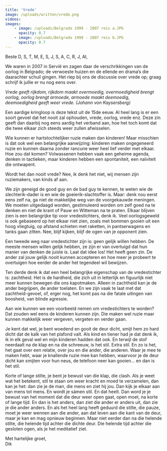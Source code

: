 ```yaml
---
title: 'Vrede'
image: /uploads/written/vrede.png
videos:
images:
    - image: /uploads/Belgrado 1999 - 2007 reis a.JPG
      opacity: 0.7
    - image: /uploads/Belgrado 1999 - 2007 reis b.JPG
      opacity: 0.7
---
```


Beste D, S, T, M, E, S, J, S, A, C, R, J, AI,

We waren in 2007 in Servië en zagen daar de verschrikkingen van de oorlog in Belgrado; de verwoeste huizen en de ellende en drama’s die daarachter schuil gingen. Het riep bij ons de discussie over vrede op; graag schrijf ik jullie er nu nog eens over.

<em>Vrede geeft rijkdom, rijkdom maakt overmoedig, overmoedigheid brengt oorlog, oorlog brengt armoede, armoede maakt deemoedig, deemoedigheid geeft weer vrede. (Johann von Kaysersberg)</em>

Een aardige kringloop is deze tekst uit de 15de eeuw. Al heel lang is er een soort gevoel dat het nooit zal ophouden, vrede, oorlog, vrede enz. Deze zin geeft dan daarbij nog eens aardig het verband aan, hoe het toch komt dat die twee elkaar zich steeds weer zullen afwisselen.

Wie kunnen er hartstochtelijker ruzie maken dan kinderen! Maar misschien is dat ook wel een belangrijke aanwijzing: kinderen maken ongegeneerd ruzie en kunnen daarna zonder rancune weer heel lief verder met elkaar. Hoe zou dat komen? Volwassenen hebben vaak een geheime agenda, denken in tactieken, maar kinderen hebben een spontaniteit, een naïviteit die ontwapent.  

Wordt het dan nooit vrede? Nee, ik denk het niet, wij mensen zijn ruziemakers, van kinds af aan.

We zijn geneigd de good guy en de bad guy te kennen, te weten wie de slechterik-dader is en wie de goeierik-slachtoffer is. Maar: denk nou eerst eens zelf na, ga niet de makkelijke weg van de voorgekauwde meningen.  We moeten uitgedaagd worden, gestimuleerd worden om zelf goed na te denken en niet de krant of Pauw en Witteman na te praten.
Elkaar blijven zien is een belangrijke tip voor vredestichters, denk ik. Veel oorlogsgeweld is ook gebaseerd op het elkaar niet zien, zoals met bommen gooien uit een hoog vliegtuig, op afstand schieten met raketten, in pantserwagens en tanks gaan zitten. Nee, blijf kijken, blijf de ogen van je opponent zien.

Een tweede weg naar vredestichter zijn is: geen gelijk willen hebben. De meeste mensen willen gelijk hebben, ze zijn er van overtuigd dat hun manier van denken de juiste is. Laat dat idee los! Het heeft geen zin. De ander zal jouw gelijk nooit kunnen accepteren en hoe meer je probeert te overtuigen hoe eerder de ander het tegendeel wil bewijzen.

Ten derde denk ik dat een heel belangrijke eigenschap van de vredestichter is: zachtheid. Het is de hardheid, die zich uit in letterlijk en figuurlijk niet meer kunnen bewegen die ons kapotmaken. Alleen in zachtheid kan je de ander begrijpen, de ander toelaten. En we zijn vaak te laat met dat zachtheid-gevoel, of, erger nog, het komt pas na die fatale uitingen van boosheid, van blinde agressie.

Aan wie kunnen we een voorbeeld nemen om vredestichters te worden? Dat zouden wel eens de kinderen kunnen zijn. Die maken wel ruzie maar kunnen makkelijk weer vergeven, vergeten en verder gaan.

Je kent dat wel, je bent woedend en gooit de deur dicht, smijt hem zo hard dicht dat de kalk van het plafond valt. Als kind en tiener had je dat denk ik, ik in elk geval wel en mijn kinderen hadden dat ook. En terwijl de stof neerdaalt na de klap en na die schreeuw, is het stil. Extra stil. En zo is het, het gaat over een relatie, over jou en die ander, die anderen. Waar je mee te maken hebt, waar je knallende ruzie mee kan hebben, waarvoor je de deur dicht kan smijten voor hun neus, de telefoon neer kan gooien… en dan is het stil. 

Korte of lange stilte, je bent je bewust van die klap, die clash. Als je weet wat het betekent, stil te staan om weer kracht en moed te verzamelen, dan kan je het: dan zie je de man, die mens en ziet hij jou. Dan kijk je elkaar aan van mens tot mens. En wordt je sámen stil. En dat heelt. Dan word je je bewust van het moment dat die deur weer open gaat, open moet, na korte of lange tijd. En dan is het anders, dan ziet die ander er anders uit, dan zie je die ander anders. En als het heel lang heeft geduurd die stilte, die pauze, moet je weer wennen aan die ander, aan dat leven aan die kant van de deur, maar je kan en mag opnieuw beginnen. Maar niet eerder dan na die helende stilte, die helende tijd achter die dichte deur. Die helende tijd achter die gesloten ogen, als je het meditatief ziet.

Met hartelijke groet,<br />
Dik